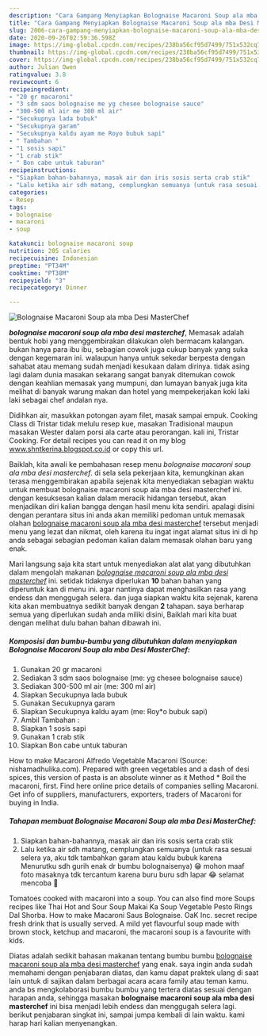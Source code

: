 ```yaml
---
description: "Cara Gampang Menyiapkan Bolognaise Macaroni Soup ala mba Desi MasterChef, Enak"
title: "Cara Gampang Menyiapkan Bolognaise Macaroni Soup ala mba Desi MasterChef, Enak"
slug: 2006-cara-gampang-menyiapkan-bolognaise-macaroni-soup-ala-mba-desi-masterchef-enak
date: 2020-09-26T02:59:36.598Z
image: https://img-global.cpcdn.com/recipes/238ba56cf95d7499/751x532cq70/bolognaise-macaroni-soup-ala-mba-desi-masterchef-foto-resep-utama.jpg
thumbnail: https://img-global.cpcdn.com/recipes/238ba56cf95d7499/751x532cq70/bolognaise-macaroni-soup-ala-mba-desi-masterchef-foto-resep-utama.jpg
cover: https://img-global.cpcdn.com/recipes/238ba56cf95d7499/751x532cq70/bolognaise-macaroni-soup-ala-mba-desi-masterchef-foto-resep-utama.jpg
author: Julian Owen
ratingvalue: 3.8
reviewcount: 6
recipeingredient:
- "20 gr macaroni"
- "3 sdm saos bolognaise me yg chesee bolognaise sauce"
- "300-500 ml air me 300 ml air"
- "Secukupnya lada bubuk"
- "Secukupnya garam"
- "Secukupnya kaldu ayam me Royo bubuk sapi"
- " Tambahan "
- "1 sosis sapi"
- "1 crab stik"
- " Bon cabe untuk taburan"
recipeinstructions:
- "Siapkan bahan-bahannya, masak air dan iris sosis serta crab stik"
- "Lalu ketika air sdh matang, cemplungkan semuanya (untuk rasa sesuai selera ya, aku tdk tambahkan garam atau kaldu bubuk karena Menurutku sdh gurih enak dr bumbu bolognaisenya) 😁 mohon maaf foto masaknya tdk tercantum karena buru buru sdh lapar 😂 selamat mencoba 🥳"
categories:
- Resep
tags:
- bolognaise
- macaroni
- soup

katakunci: bolognaise macaroni soup 
nutrition: 205 calories
recipecuisine: Indonesian
preptime: "PT34M"
cooktime: "PT38M"
recipeyield: "3"
recipecategory: Dinner

---
```



![Bolognaise Macaroni Soup ala mba Desi MasterChef](https://img-global.cpcdn.com/recipes/238ba56cf95d7499/751x532cq70/bolognaise-macaroni-soup-ala-mba-desi-masterchef-foto-resep-utama.jpg)

<b><i>bolognaise macaroni soup ala mba desi masterchef</i></b>, Memasak adalah bentuk hobi yang menggembirakan dilakukan oleh bermacam kalangan. bukan hanya para ibu ibu, sebagian cowok juga cukup banyak yang suka dengan kegemaran ini. walaupun hanya untuk sekedar berpesta dengan sahabat atau memang sudah menjadi kesukaan dalam dirinya. tidak asing lagi dalam dunia masakan sekarang sangat banyak ditemukan cowok dengan keahlian memasak yang mumpuni, dan lumayan banyak juga kita melihat di banyak warung makan dan hotel yang mempekerjakan koki laki laki sebagai chef andalan nya.

Didihkan air, masukkan potongan ayam filet, masak sampai empuk. Cooking Class di Tristar tidak melulu resep kue, masakan Tradisional maupun masakan Wester dalam porsi ala carte atau perorangan. kali ini, Tristar Cooking. For detail recipes you can read it on my blog www.shntkerina.blogspot.co.id or copy this url.

Baiklah, kita awali ke pembahasan resep menu <i>bolognaise macaroni soup ala mba desi masterchef</i>. di sela sela pekerjaan kita, kemungkinan akan terasa menggembirakan apabila sejenak kita menyediakan sebagian waktu untuk membuat bolognaise macaroni soup ala mba desi masterchef ini. dengan kesuksesan kalian dalam meracik hidangan tersebut, akan menjadikan diri kalian bangga dengan hasil menu kita sendiri. apalagi disini dengan perantara situs ini anda akan memiliki pedoman untuk memasak olahan <u>bolognaise macaroni soup ala mba desi masterchef</u> tersebut menjadi menu yang lezat dan nikmat, oleh karena itu ingat ingat alamat situs ini di hp anda sebagai sebagian pedoman kalian dalam memasak olahan baru yang enak.


Mari langsung saja kita start untuk menyediakan alat alat yang dibutuhkan dalam mengolah makanan <u><i>bolognaise macaroni soup ala mba desi masterchef</i></u> ini. setidak tidaknya diperlukan <b>10</b> bahan bahan yang diperuntuk kan di menu ini. agar nantinya dapat menghasilkan rasa yang endess dan menggugah selera. dan juga siapkan waktu kita sejenak, karena kita akan membuatnya sedikit banyak dengan <b>2</b> tahapan. saya berharap semua yang diperlukan sudah anda miliki disini, Baiklah mari kita buat dengan melihat dulu bahan bahan dibawah ini.

<!--inarticleads1-->

##### Komposisi dan bumbu-bumbu yang dibutuhkan dalam menyiapkan Bolognaise Macaroni Soup ala mba Desi MasterChef:

1. Gunakan 20 gr macaroni
1. Sediakan 3 sdm saos bolognaise (me: yg chesee bolognaise sauce)
1. Sediakan 300-500 ml air (me: 300 ml air)
1. Siapkan Secukupnya lada bubuk
1. Gunakan Secukupnya garam
1. Siapkan Secukupnya kaldu ayam (me: Roy*o bubuk sapi)
1. Ambil  Tambahan :
1. Siapkan 1 sosis sapi
1. Gunakan 1 crab stik
1. Siapkan  Bon cabe untuk taburan


How to make Macaroni Alfredo  Vegetable Macaroni (Source: nishamadhulika.com). Prepared with green vegetables and a dash of desi spices, this version of pasta is an absolute winner as it Method * Boil the macaroni, first. Find here online price details of companies selling Macaroni. Get info of suppliers, manufacturers, exporters, traders of Macaroni for buying in India. 

<!--inarticleads2-->

##### Tahapan membuat Bolognaise Macaroni Soup ala mba Desi MasterChef:

1. Siapkan bahan-bahannya, masak air dan iris sosis serta crab stik
1. Lalu ketika air sdh matang, cemplungkan semuanya (untuk rasa sesuai selera ya, aku tdk tambahkan garam atau kaldu bubuk karena Menurutku sdh gurih enak dr bumbu bolognaisenya) 😁 mohon maaf foto masaknya tdk tercantum karena buru buru sdh lapar 😂 selamat mencoba 🥳


Tomatoes cooked with macaroni into a soup. You can also find more Soups recipes like Thai Hot and Sour Soup Makai Ka Soup Vegetable Pesto Rings Dal Shorba. How to make Macaroni Saus Bolognaise. OaK Inc. secret recipe fresh drink that is usually served. A mild yet flavourful soup made with brown stock, ketchup and macaroni, the macaroni soup is a favourite with kids. 

Diatas adalah sedikit bahasan makanan tentang bumbu bumbu <u>bolognaise macaroni soup ala mba desi masterchef</u> yang enak. saya ingin anda sudah memahami dengan penjabaran diatas, dan kamu dapat praktek ulang di saat lain untuk di sajikan dalam berbagai acara acara family atau teman kamu. anda bs mengkolaborasi bumbu bumbu yang tertera diatas sesuai dengan harapan anda, sehingga masakan <b>bolognaise macaroni soup ala mba desi masterchef</b> ini bisa menjadi lebih endess dan menggugah selera lagi. berikut penjabaran singkat ini, sampai jumpa kembali di lain waktu. kami harap hari kalian menyenangkan.
